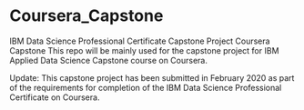 # Coursera_Capstone
 IBM Data Science Professional Certificate Capstone Project
Coursera Capstone
This repo will be mainly used for the capstone project for IBM Applied Data Science Capstone course on Coursera.

Update: This capstone project has been submitted in February 2020 as part of the requirements for completion of the IBM Data Science Professional Certificate on Coursera.
